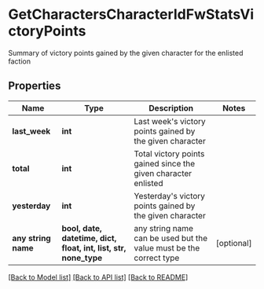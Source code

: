 # GetCharactersCharacterIdFwStatsVictoryPoints

Summary of victory points gained by the given character for the enlisted faction

## Properties
Name | Type | Description | Notes
------------ | ------------- | ------------- | -------------
**last_week** | **int** | Last week&#39;s victory points gained by the given character | 
**total** | **int** | Total victory points gained since the given character enlisted | 
**yesterday** | **int** | Yesterday&#39;s victory points gained by the given character | 
**any string name** | **bool, date, datetime, dict, float, int, list, str, none_type** | any string name can be used but the value must be the correct type | [optional]

[[Back to Model list]](../README.md#documentation-for-models) [[Back to API list]](../README.md#documentation-for-api-endpoints) [[Back to README]](../README.md)


